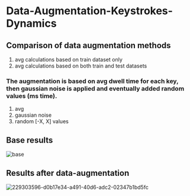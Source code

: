 # Data-Augmentation-Keystrokes-Dynamics

## Comparison of data augmentation methods
1) avg calculations based on train dataset only
2) avg calculations based on both train and test datasets

### The augmentation is based on avg dwell time for each key, then gaussian noise is applied and eventually added random values (ms time).
1) avg
2) gaussian noise
3) random [-X, X] values


## Base results
![base](https://user-images.githubusercontent.com/19922252/229304051-259cac63-c579-456f-90b1-a7288b18716b.jpg)

## Results after data-augmentation
![229303596-d0b17e34-a491-40d6-adc2-02347b1bd5fc](https://user-images.githubusercontent.com/19922252/229303652-0014571f-99ac-406d-83c5-169e8eadd184.jpg)
